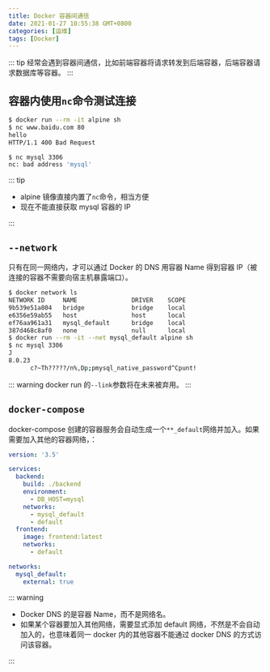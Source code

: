 ```yaml
---
title: Docker 容器间通信
date: 2021-01-27 10:55:38 GMT+0800
categories: [运维]
tags: [Docker]
---
```


::: tip
经常会遇到容器间通信，比如前端容器将请求转发到后端容器，后端容器请求数据库等容器。
:::

<!-- more -->

## 容器内使用`nc`命令测试连接

```zsh
$ docker run --rm -it alpine sh
$ nc www.baidu.com 80
hello
HTTP/1.1 400 Bad Request

$ nc mysql 3306
nc: bad address 'mysql'
```

::: tip

- alpine 镜像直接内置了`nc`命令，相当方便
- 现在不能直接获取 mysql 容器的 IP

:::

## `--network`

只有在同一网络内，才可以通过 Docker 的 DNS 用容器 Name 得到容器 IP（被连接的容器不需要向宿主机暴露端口）。

```zsh
$ docker network ls
NETWORK ID     NAME               DRIVER    SCOPE
9b539e51a804   bridge             bridge    local
e6356e59ab55   host               host      local
ef76aa961a31   mysql_default      bridge    local
387d468c8af0   none               null      local
$ docker run --rm -it --net mysql_default alpine sh
$ nc mysql 3306
J
8.0.23
      c?~Th?????/n%,Dp;pmysql_native_password^Cpunt!
```

::: warning
docker run 的`--link`参数将在未来被弃用。
:::

## `docker-compose`

docker-compose 创建的容器服务会自动生成一个`**_default`网络并加入。如果需要加入其他的容器网络，：

```yaml
version: '3.5'

services:
  backend:
    build: ./backend
    environment:
      - DB_HOST=mysql
    networks:
      - mysql_default
      - default
  frontend:
    image: frontend:latest
    networks:
      - default

networks:
  mysql_default:
    external: true
```

::: warning

- Docker DNS 的是容器 Name，而不是网络名。
- 如果某个容器要加入其他网络，需要显式添加 default 网络，不然是不会自动加入的，也意味着同一 docker 内的其他容器不能通过 docker DNS 的方式访问该容器。

:::
